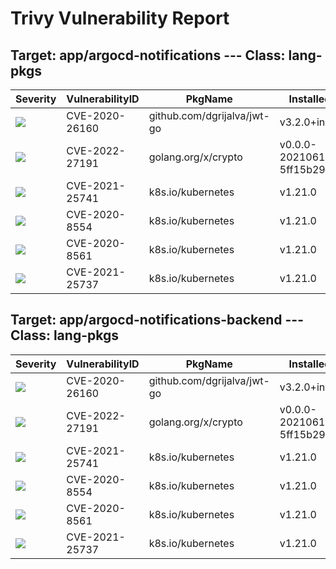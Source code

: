 # Trivy Vulnerability Report




## Target: app/argocd-notifications --- Class: lang-pkgs
|Severity|VulnerabilityID|PkgName|InstalledVersion|FixedVersion|
|--------|---------------|-------|----------------|------------|
|![](https://img.shields.io/badge/-HIGH-orange)|CVE-2020-26160|github.com/dgrijalva/jwt-go|v3.2.0+incompatible||
|![](https://img.shields.io/badge/-HIGH-orange)|CVE-2022-27191|golang.org/x/crypto|v0.0.0-20210616213533-5ff15b29337e|0.0.0-20220315160706-3147a52a75dd|
|![](https://img.shields.io/badge/-HIGH-orange)|CVE-2021-25741|k8s.io/kubernetes|v1.21.0|1.19.15, 1.20.11, 1.21.5, 1.22.2|
|![](https://img.shields.io/badge/-MEDIUM-yellow)|CVE-2020-8554|k8s.io/kubernetes|v1.21.0||
|![](https://img.shields.io/badge/-MEDIUM-yellow)|CVE-2020-8561|k8s.io/kubernetes|v1.21.0||
|![](https://img.shields.io/badge/-MEDIUM-yellow)|CVE-2021-25737|k8s.io/kubernetes|v1.21.0|1.18.19, 1.19.10, 1.20.7, 1.21.1|

## Target: app/argocd-notifications-backend --- Class: lang-pkgs
|Severity|VulnerabilityID|PkgName|InstalledVersion|FixedVersion|
|--------|---------------|-------|----------------|------------|
|![](https://img.shields.io/badge/-HIGH-orange)|CVE-2020-26160|github.com/dgrijalva/jwt-go|v3.2.0+incompatible||
|![](https://img.shields.io/badge/-HIGH-orange)|CVE-2022-27191|golang.org/x/crypto|v0.0.0-20210616213533-5ff15b29337e|0.0.0-20220315160706-3147a52a75dd|
|![](https://img.shields.io/badge/-HIGH-orange)|CVE-2021-25741|k8s.io/kubernetes|v1.21.0|1.19.15, 1.20.11, 1.21.5, 1.22.2|
|![](https://img.shields.io/badge/-MEDIUM-yellow)|CVE-2020-8554|k8s.io/kubernetes|v1.21.0||
|![](https://img.shields.io/badge/-MEDIUM-yellow)|CVE-2020-8561|k8s.io/kubernetes|v1.21.0||
|![](https://img.shields.io/badge/-MEDIUM-yellow)|CVE-2021-25737|k8s.io/kubernetes|v1.21.0|1.18.19, 1.19.10, 1.20.7, 1.21.1|
